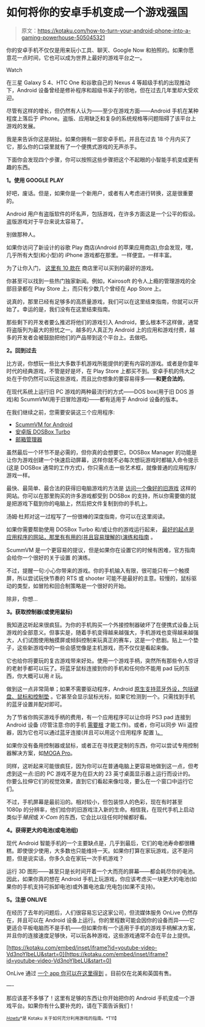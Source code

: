 # 如何将你的安卓手机变成一个游戏强国

> 原文：<https://kotaku.com/how-to-turn-your-android-phone-into-a-gaming-powerhouse-505045321>

你的安卓手机不仅仅是用来玩小工具、聊天、Google Now 和拍照的。如果你愿意花一点时间，它也可以成为世界上最好的游戏平台之一。

Watch

在三星 Galaxy S 4、HTC One 和谷歌自己的 Nexus 4 等超级手机的出现推动下，Android 设备曾经是修补程序和超级书呆子的领地，但在过去几年里却大受欢迎。

尽管有这样的增长，但仍然有人认为——至少在游戏方面——Android 手机在某种程度上落后于 iPhone。盗版、应用缺乏和复杂的系统规格等问题阻碍了该平台上游戏的发展。

我是来告诉你这是胡扯。如果你拥有一部安卓手机，并且在过去 18 个月内买了它，那么你的口袋里就有了一个便携式游戏的无声杀手。

下面你会发现四个步骤，你可以按照这些步骤把这个不起眼的小智能手机变成更有趣的东西。

**1。使用 GOOGLE PLAY**

好吧，废话。但是，如果你是一个新用户，或者有人考虑进行转换，这是很重要的。

Android 用户有盗版软件的坏名声，包括游戏，在许多方面这是一个公平的假设。盗版游戏对于平台来说太容易了。

别做那种人。

如果你访问了新设计的谷歌 Play 商店(Android 的苹果应用商店),你会发现，嘿，几乎所有大型(和小型)的 iPhone 游戏都在那里。一样便宜。一样丰富。

为了让你入门， [这里有 10 款在](https://kotaku.com/the-12-best-games-for-android-5878879) 商店里可以买到的最好的游戏。

你甚至可以找到一些热门独家新闻。例如，Kairosoft 的令人上瘾的管理游戏的全部目录都在 Play Store 上，而只有少数几个曾经在 App Store 上。

说真的，那里已经有足够多的高质量游戏，我们可以在这里结束指南，你就可以开始了。幸运的是，我们没有在这里结束指南。

那些剩下的开发者要么推迟将他们的游戏引入 Android，要么根本不这样做，通常将盗版列为最大的担忧之一。越多的人真正为 Android 上的应用和游戏付费，越多的开发者会被鼓励把他们的产品带到这个平台上。去做吧。

**2。回到过去**

比方说，你想玩一些比大多数手机游戏所能提供的更有内容的游戏。或者是你童年时代的经典游戏，不管是好是坏，在 Play Store 上都买不到。安卓手机的伟大之处在于你仍然可以玩这些游戏，而且比你想象的要容易得多——**和更合法的**。

在现代系统上运行旧 PC 游戏的两种最流行的方式——DOS box(用于旧 DOS 游戏)和 ScummVM(用于旧冒险游戏)——都有适用于 Android 设备的版本。

在我们继续之前，您需要安装这三个应用程序:

*   [ScummVM for Android](https://play.google.com/store/apps/details?id=org.scummvm.scummvm&hl=en)
*   [安卓版 DOSBox Turbo](https://play.google.com/store/apps/details?id=com.fishstix.dosbox&hl=en)
*   [邮箱管理器](https://play.google.com/store/apps/details?id=com.fishstix.dosboxlauncher&feature=more_from_developer#?t=W251bGwsMSwxLDEwMiwiY29tLmZpc2hzdGl4LmRvc2JveGxhdW5jaGVyIl0.)

虽然最后一个环节不是必需的，但你真的会想要它。DOSBox Manager 的功能是让你为游戏创建一个快速启动屏幕，这样你就不必每次想玩游戏时都输入命令提示(这是 DOSBox 通常的工作方式)，你只需点击一些艺术框，就像普通的应用程序/游戏一样。

最快、最简单、最合法的获得旧电脑游戏的方法是 [访问一个像好的旧游戏](http://www.gog.com/) 这样的网站。你可以在那里购买的许多游戏都受到 DOSBox 的支持，所以你需要做的就是把游戏下载到你的电脑上，然后把文件复制到你的手机上。

汤姆·杜邦对这一过程写了一份很棒的深度指南，你可以在这里阅读。

如果你需要帮助使用 DOSBox Turbo 和/或让你的游戏运行起来， [最好的起点是应用程序的网站，那里有有用的(并且容易理解的)演练和指南](https://sites.google.com/site/dosboxturbo/) 。

ScummVM 是一个更容易的提议，但是如果你在设置它的时候有困难，官方指南会给你一个很好的关于设置 的演练。

不过，提醒一句:小心你带来的游戏。你的手机输入有限，很可能只有一个触摸屏，所以尝试玩快节奏的 RTS 或 shooter 可能不是最好的主意。较慢的，鼠标驱动的类型，如冒险和回合制策略是一个很好的开始。

除非，你想...

**3。获取控制器(或使用鼠标)**

我知道这听起来很疯狂。为你的手机购买一个外接控制器破坏了在便携式设备上玩游戏的全部意义。但事实是，随着手机变得越来越强大，手机游戏也变得越来越强大，人们试图使用触摸屏或倾斜控制来玩真正的赛车，这是一个悲剧。贴上一个垫子，这些新游戏中的一些会感觉像是主机游戏，而不仅仅是看起来像。

它也给你将要玩的复古游戏带来好处。使用一个游戏手柄，突然所有那些令人惊讶的老射手都可以玩了。将蓝牙鼠标连接到你的手机和任何你不能用 pad 玩的东西，你大概可以用 *it* 玩。

做到这一点非常简单；如果不需要驱动程序，Android [原生支持蓝牙外设，包括键盘、鼠标和控制垫](http://support.google.com/android/bin/answer.py?hl=en&answer=168935) 。它甚至会显示鼠标光标，如果它检测到一个。只需找到手机的蓝牙设置并配对即可。

为了节省你购买游戏手柄的费用，有一个应用程序可以让你将 PS3 pad 连接到 Android 设备 (尽管注意:你的手机 [需要根](https://lifehacker.com/everything-you-need-to-know-about-rooting-your-android-5789397) 才能工作)。或者，你可以同步 Wii 遥控器，因为它也可以通过蓝牙连接(并且可以用这个应用程序 配置 [)。](https://play.google.com/store/apps/details?id=com.mercury.inputmethod.wpad&feature=search_result#?t=W251bGwsMSwyLDEsImNvbS5tZXJjdXJ5LmlucHV0bWV0aG9kLndwYWQiXQ..)

如果你没有备用控制器或鼠标，或者正在寻找更定制的东西，你可以尝试专用控制器解决方案，如[MOGA Pro](https://kotaku.com/the-moga-pro-should-have-lead-the-android-gamepad-invas-488025917)。

同样，这听起来可能很疯狂，因为你可以在普通电脑上更容易地做到这一点，但考虑到这一点:旧的 PC 游戏不是为在巨大的 23 英寸桌面显示器上运行而设计的。你要么拉伸它们的视觉效果，直到它们看起来像垃圾，要么在一个窗口中运行它们。

不过，手机屏幕是最前沿的。相对较小，但包装惊人的色彩，现在有时甚至 1080p 的分辨率，他们给你的旧游戏注入新的生命。相信我，在现代手机上启动类似于*殖民*或 *X-Com* 的东西，它会比以往任何时候都好看。

**4。获得更大的电池(或电池组)**

现代 Android 智能手机的一个主要缺点是，几乎到最后，它们的电池寿命都很糟糕。即使很少使用，大多数也只能维持一天。如果你打算在家玩游戏，这不是问题，但是说实话，你多久会在家玩一次手机游戏？

运行 3D 图形——甚至只是长时间开着一个大而亮的屏幕——都会耗尽你的电池。因此，如果你真的想在 Android 手机上玩游戏，你应该考虑买一块更大的电池(如果你的手机支持可拆卸电池)或外置电池盒/充电包(如果不支持)。

**5。注册 ONLIVE**

在经历了去年的问题后，人们很容易忘记这家公司，但流媒体服务 OnLive 仍然存在，并且可以在 Android 设备上运行。你的里程数可能会因你的设备而异——它更适合平板电脑而不是手机——但如果你有一个适用于手机的游戏手柄解决方案，并且你的连接速度足够快，可以玩各种游戏，这些游戏通常不会在平台上提供。

 [https://kotaku.com/embed/inset/iframe?id=youtube-video-Vd3noYIbeLU&start=0](https://kotaku.com/embed/inset/iframe?id=youtube-video-Vd3noYIbeLU&start=0) 

OnLive 通过 [一个 app 你可以在这里得到](https://play.google.com/store/apps/details?id=com.onlive.client&hl=en) 。目前仅在北美和英国有售。

—-

那应该差不多够了！这里有足够的东西让你开始把你的 Android 手机变成一个游戏平台。如果你有什么要补充的，请在下面告诉我们！

[<small>*Howtu*</small>](http://kotaku.com/tag/howtu)<small>*是 Kotaku 关于如何充分利用游戏的指南。*T11】</small>
